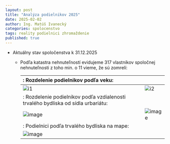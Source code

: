 ```yaml
---
layout: post
title: "Analýza podielnikov 2025"
date: 2025-02-02
author: Ing. Matúš Ivanecký
categories: spolocenstvo
tags: reality podielnici zhromaždenie
published: true
---
```


- Aktuálny stav spoločenstva k 31.12.2025
  - Podľa katastra nehnuteľností evidujeme 317 vlastníkov spoločnej nehnuteľnosti z toho min. o 11 vieme, že sú zomrelí:
    
      |: Rozdelenie podielnikov podľa veku:   ||
      |:---|:---|
      |![i1][cell-image1] |![i2][cell-image2] |
      |: Rozdelenie podielnikov podľa vzdialenosti trvalého bydliska od sídla urbariátu: ||
      | ![image]() | ![image]() |
      |: Podielnici podľa trvalého bydliska na mape: ||
      |![image]() ||


      [cell-image1]: [https://github.com/user-attachments/assets/2231be97-00a2-43ed-8c90-61ed6fffb2ee] "img1"
      [cell-image2]: [https://github.com/user-attachments/assets/1cd0e3a3-1aa0-4c58-b844-5c9ca498ea24] "img2"
      [cell-image3]: [https://github.com/user-attachments/assets/f0166fb0-bdc1-4765-8ca9-7b310ffb79a9] "img3"
      [cell-image4]: [https://github.com/user-attachments/assets/4d9baa61-4010-4db9-aca6-8229a341fe37] "img4"
      [cell-image5]: [https://github.com/user-attachments/assets/8cc1ad2a-9d90-43d9-ab92-cf646501341b] "img5"
        


